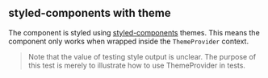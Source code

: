 ## styled-components with theme

The component is styled using [styled-components](https://www.styled-components.com/) themes. This means the component only works when wrapped inside the `ThemeProvider` context.

> Note that the value of testing style output is unclear. The purpose of this test is merely to illustrate how to use ThemeProvider in tests.
